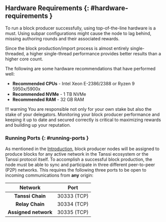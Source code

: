 ## Hardware Requirements {: #hardware-requirements }

To run a block producer successfully, using top-of-the-line hardware is a must. Using subpar configurations might cause the node to lag behind, missing authoring rounds and their associated rewards.

Since the block production/import process is almost entirely single-threaded, a higher single-thread performance provides better results than a higher core count. 

The following are some hardware recommendations that have performed well:

- **Recommended CPUs** - Intel Xeon E-2386/2388 or Ryzen 9 5950x/5900x
- **Recommended NVMe** - 1 TB NVMe
- **Recommended RAM** - 32 GB RAM

!!! warning 
    You are responsible not only for your own stake but also the stake of your delegators. Monitoring your block producer performance and keeping it up to date and secured correctly is critical to maximizing rewards and building up your reputation.

### Running Ports {: #running-ports }

As mentioned in the [Introduction](#introduction), block producer nodes will be assigned to produce blocks for any active network in the Tanssi ecosystem or the Tanssi protocol itself. To accomplish a successful block production, the node must be able to sync and participate in three different peer-to-peer (P2P) networks. This requires the following three ports to be open to incoming communications from **any** origin:

|       Network        |    Port     |
|:--------------------:|:-----------:|
|   **Tanssi Chain**   | 30333 (TCP) |
|   **Relay Chain**    | 30334 (TCP) |
| **Assigned network** | 30335 (TCP) |

